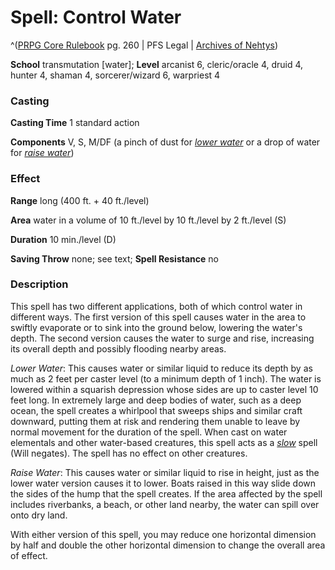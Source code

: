 # Spell: Control Water

^([PRPG Core Rulebook][ss-control-water] pg. 260 | PFS Legal | [Archives of Nehtys][sn-control-water])

**School** transmutation [water]; **Level** arcanist 6, cleric/oracle 4, druid 4, hunter 4, shaman 4, sorcerer/wizard 6, warpriest 4

### Casting

**Casting Time** 1 standard action  

**Components** V, S, M/DF (a pinch of dust for _[lower water]_ or a drop of water for _[raise water]_)

### Effect

**Range** long (400 ft. + 40 ft./level)  

**Area** water in a volume of 10 ft./level by 10 ft./level by 2 ft./level (S)  

**Duration** 10 min./level (D)  

**Saving Throw** none; see text; **Spell Resistance** no

### Description

This spell has two different applications, both of which control water in different ways. The first version of this spell causes water in the area to swiftly evaporate or to sink into the ground below, lowering the water's depth. The second version causes the water to surge and rise, increasing its overall depth and possibly flooding nearby areas.  

_Lower Water_: This causes water or similar liquid to reduce its depth by as much as 2 feet per caster level (to a minimum depth of 1 inch). The water is lowered within a squarish depression whose sides are up to caster level 10 feet long. In extremely large and deep bodies of water, such as a deep ocean, the spell creates a whirlpool that sweeps ships and similar craft downward, putting them at risk and rendering them unable to leave by normal movement for the duration of the spell. When cast on water elementals and other water-based creatures, this spell acts as a _[slow]_ spell (Will negates). The spell has no effect on other creatures.  

_Raise Water_: This causes water or similar liquid to rise in height, just as the lower water version causes it to lower. Boats raised in this way slide down the sides of the hump that the spell creates. If the area affected by the spell includes riverbanks, a beach, or other land nearby, the water can spill over onto dry land.  

With either version of this spell, you may reduce one horizontal dimension by half and double the other horizontal dimension to change the overall area of effect.

[ss-control-water]: http://paizo.com/pathfinderRPG/v57
[sn-control-water]: http://www.archivesofnethys.com/SpellDisplay.aspx?ItemName=Control%20Water
[raise water]: http://www.archivesofnethys.com/SpellDisplay.aspx?ItemName=raise%20water
[slow]: http://www.archivesofnethys.com/SpellDisplay.aspx?ItemName=slow
[lower water]: http://www.archivesofnethys.com/SpellDisplay.aspx?ItemName=lower%20water